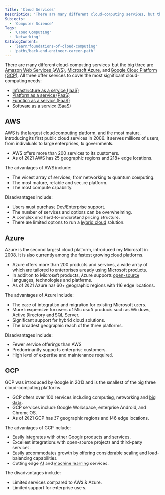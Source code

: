 ```yaml
---
Title: 'Cloud Services'
Description: 'There are many different cloud-computing services, but the big three are Microsoft Azure, Amazon Web Services (AWS) and Google Cloud Platform (GCP).'
Subjects:
  - 'Computer Science'
Tags:
  - 'Cloud Computing'
  - 'Networking'
CatalogContent:
  - 'learn/foundations-of-cloud-computing'
  - 'paths/back-end-engineer-career-path'
---
```


There are many different cloud-computing services, but the big three are [Amazon Web Services (AWS)](https://aws.amazon.com/), [Microsoft Azure](https://azure.microsoft.com/), and [Google Cloud Platform (GCP)](https://cloud.google.com/). All three offer services to cover the most significant cloud-computing needs:

- [Infrastructure as a service (IaaS)](https://www.codecademy.com/resources/docs/cloud-computing/iaas)
- [Platform as a service (PaaS)](https://www.codecademy.com/resources/docs/cloud-computing/paas)
- [Function as a service (FaaS)](https://www.codecademy.com/resources/docs/cloud-computing/faas)
- [Software as a service (SaaS)](https://www.codecademy.com/resources/docs/cloud-computing/saas)

## AWS

AWS is the largest cloud computing platform, and the most mature, introducing its first public cloud services in 2006. It serves millions of users, from individuals to large enterprises, to governments.  

- AWS offers more than 200 services to its customers.
- As of 2021 AWS has 25 geographic regions and 218+ edge locations.

The advantages of AWS include:

- The widest array of services; from networking to quantum computing.
- The most mature, reliable and secure platform.
- The most compute capability.

Disadvantages include:

- Users must purchase Dev/Enterprise support.
- The number of services and options can be overwhelming.
- A complex and hard-to-understand pricing structure.
- There are limited options to run a [hybrid cloud](https://www.codecademy.com/resources/docs/cloud-computing/types-of-cloud) solution.

## Azure

Azure is the second largest cloud platform, introduced my Microsoft in 2008. It is also currently among the fastest growing cloud platforms. 

- Azure offers more than 200 products and services, a wide array of which are tailored to enterprises already using Microsoft products.
- In addition to Microsoft products, Azure supports [open-source](https://www.codecademy.com/resources/docs/open-source) languages, technologies and platforms. 
- As of 2021 Azure has 60+ geographic regions with 116 edge locations.

The advantages of Azure include:

- The ease of integration and migration for existing Microsoft users.
- More inexpensive for users of Microsoft products such as Windows, Active Directory and SQL Server.
- Significant support for hybrid cloud solutions.
- The broadest geographic reach of the three platforms.

Disadvantages include:

- Fewer service offerings than AWS.
- Predominantly supports enterprise customers.
- High level of expertise and maintenance required.

## GCP

GCP was introduced by Google in 2010 and is the smallest of the big three cloud-computing platforms. 

- GCP offers over 100 services including computing, networking and [big data](https://www.codecademy.com/resources/docs/general/big-data).
- GCP services include Google Workspace, enterprise Android, and Chrome OS. 
- As of 2021 GCP has 27 geographic regions and 146 edge locations.

The advantages of GCP include:

- Easily integrates with other Google products and services.
- Excellent integrations with open-source projects and third-party services.
- Easily accommodates growth by offering considerable scaling and load-balancing capabilities.
- Cutting edge [AI](https://www.codecademy.com/resources/docs/general/artificial-intelligence) and [machine learning](https://www.codecademy.com/resources/docs/general/machine-learning) services.

The disadvantages include:

- Limited services compared to AWS & Azure.
- Limited support for enterprise users.
